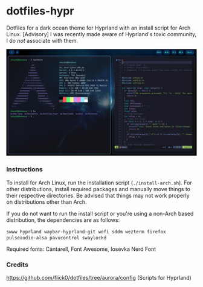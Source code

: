 # dotfiles-hypr
Dotfiles for a dark ocean theme for Hyprland with an install script for Arch Linux.
[Advisory] I was recently made aware of Hyprland's toxic community, I do *not* associate with them.

![Screenshot 2](hypr2.png)

### Instructions

To install for Arch Linux, run the installation script (`./install-arch.sh`). For other distributions, install required packages and manually move things to their respective directories. Be advised that things may not work properly on distributions other than Arch.

If you do not want to run the install script or you're using a non-Arch based distribution, the dependencies are as follows:
```
swww hyprland waybar-hyprland-git wofi sddm wezterm firefox pulseaudio-alsa pavucontrol swaylockd
```

Required fonts: Cantarell, Font Awesome, Iosevka Nerd Font

### Credits

https://github.com/flick0/dotfiles/tree/aurora/config (Scripts for Hyprland)
